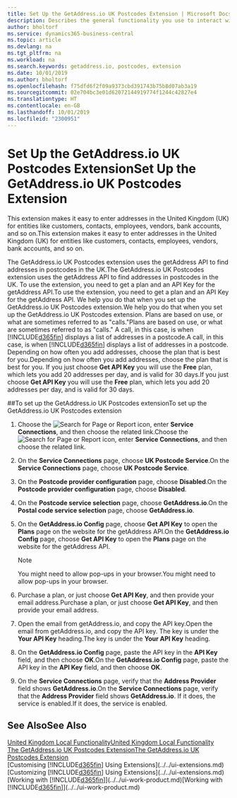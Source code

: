 ```yaml
---
title: Set Up the GetAddress.io UK Postcodes Extension | Microsoft Docs
description: Describes the general functionality you use to interact with data in Business Central, such as entering values, sorting data, and changing views.
author: bholtorf
ms.service: dynamics365-business-central
ms.topic: article
ms.devlang: na
ms.tgt_pltfrm: na
ms.workload: na
ms.search.keywords: getaddress.io, postcodes, extension
ms.date: 10/01/2019
ms.author: bholtorf
ms.openlocfilehash: f75dfd6f2f09a9373cbd391743b75b8d07ab3a19
ms.sourcegitcommit: 02e704bc3e01d62072144919774f1244c42827e4
ms.translationtype: HT
ms.contentlocale: en-GB
ms.lasthandoff: 10/01/2019
ms.locfileid: "2300951"
---
```

# <a name="set-up-the-getaddressio-uk-postcodes-extension"></a><span data-ttu-id="27103-103">Set Up the GetAddress.io UK Postcodes Extension</span><span class="sxs-lookup"><span data-stu-id="27103-103">Set Up the GetAddress.io UK Postcodes Extension</span></span>
<span data-ttu-id="27103-104">This extension makes it easy to enter addresses in the United Kingdom (UK) for entities like customers, contacts, employees, vendors, bank accounts, and so on.</span><span class="sxs-lookup"><span data-stu-id="27103-104">This extension makes it easy to enter addresses in the United Kingdom (UK) for entities like customers, contacts, employees, vendors, bank accounts, and so on.</span></span>

<span data-ttu-id="27103-105">The GetAddress.io UK Postcodes extension uses the getAddress API to find addresses in postcodes in the UK.</span><span class="sxs-lookup"><span data-stu-id="27103-105">The GetAddress.io UK Postcodes extension uses the getAddress API to find addresses in postcodes in the UK.</span></span> <span data-ttu-id="27103-106">To use the extension, you need to get a plan and an API Key for the getAddress API.</span><span class="sxs-lookup"><span data-stu-id="27103-106">To use the extension, you need to get a plan and an API Key for the getAddress API.</span></span> <span data-ttu-id="27103-107">We help you do that when you set up the GetAddress.io UK Postcodes extension.</span><span class="sxs-lookup"><span data-stu-id="27103-107">We help you do that when you set up the GetAddress.io UK Postcodes extension.</span></span> <span data-ttu-id="27103-108">Plans are based on use, or what are sometimes referred to as "calls."</span><span class="sxs-lookup"><span data-stu-id="27103-108">Plans are based on use, or what are sometimes referred to as "calls."</span></span> <span data-ttu-id="27103-109">A call, in this case, is when [!INCLUDE[d365fin](../../includes/d365fin_md.md)] displays a list of addresses in a postcode.</span><span class="sxs-lookup"><span data-stu-id="27103-109">A call, in this case, is when [!INCLUDE[d365fin](../../includes/d365fin_md.md)] displays a list of addresses in a postcode.</span></span> <span data-ttu-id="27103-110">Depending on how often you add addresses, choose the plan that is best for you.</span><span class="sxs-lookup"><span data-stu-id="27103-110">Depending on how often you add addresses, choose the plan that is best for you.</span></span> <span data-ttu-id="27103-111">If you just choose **Get API Key** you will use the **Free** plan, which lets you add 20 addresses per day, and is valid for 30 days.</span><span class="sxs-lookup"><span data-stu-id="27103-111">If you just choose **Get API Key** you will use the **Free** plan, which lets you add 20 addresses per day, and is valid for 30 days.</span></span>

##<a name="to-set-up-the-getaddressio-uk-postcodes-extension"></a><span data-ttu-id="27103-112">To set up the GetAddress.io UK Postcodes extension</span><span class="sxs-lookup"><span data-stu-id="27103-112">To set up the GetAddress.io UK Postcodes extension</span></span>
1. <span data-ttu-id="27103-113">Choose the ![Search for Page or Report](../../media/ui-search/search_small.png "Search for Page or Report icon") icon, enter **Service Connections**, and then choose the related link.</span><span class="sxs-lookup"><span data-stu-id="27103-113">Choose the ![Search for Page or Report](../../media/ui-search/search_small.png "Search for Page or Report icon") icon, enter **Service Connections**, and then choose the related link.</span></span>  
2. <span data-ttu-id="27103-114">On the **Service Connections** page, choose **UK Postcode Service**.</span><span class="sxs-lookup"><span data-stu-id="27103-114">On the **Service Connections** page, choose **UK Postcode Service**.</span></span>
3. <span data-ttu-id="27103-115">On the **Postcode provider configuration** page, choose **Disabled**.</span><span class="sxs-lookup"><span data-stu-id="27103-115">On the **Postcode provider configuration** page, choose **Disabled**.</span></span>
4. <span data-ttu-id="27103-116">On the **Postcode service selection** page, choose **GetAddress.io**.</span><span class="sxs-lookup"><span data-stu-id="27103-116">On the **Postal code service selection** page, choose **GetAddress.io**.</span></span>
5. <span data-ttu-id="27103-117">On the **GetAddress.io Config** page, choose **Get API Key** to open the **Plans** page on the website for the getAddress API.</span><span class="sxs-lookup"><span data-stu-id="27103-117">On the **GetAddress.io Config** page, choose **Get API Key** to open the **Plans** page on the website for the getAddress API.</span></span>  

    > [!NOTE]  
    >   <span data-ttu-id="27103-118">You might need to allow pop-ups in your browser.</span><span class="sxs-lookup"><span data-stu-id="27103-118">You might need to allow pop-ups in your browser.</span></span>

6. <span data-ttu-id="27103-119">Purchase a plan, or just choose **Get API Key**, and then provide your email address.</span><span class="sxs-lookup"><span data-stu-id="27103-119">Purchase a plan, or just choose **Get API Key**, and then provide your email address.</span></span>
7. <span data-ttu-id="27103-120">Open the email from getAddress.io, and copy the API key.</span><span class="sxs-lookup"><span data-stu-id="27103-120">Open the email from getAddress.io, and copy the API key.</span></span> <span data-ttu-id="27103-121">The key is under the **Your API Key** heading.</span><span class="sxs-lookup"><span data-stu-id="27103-121">The key is under the **Your API Key** heading.</span></span>
8. <span data-ttu-id="27103-122">On the **GetAddress.io Config** page, paste the API key in the **API Key** field, and then choose **OK**.</span><span class="sxs-lookup"><span data-stu-id="27103-122">On the **GetAddress.io Config** page, paste the API key in the **API Key** field, and then choose **OK**.</span></span>
9. <span data-ttu-id="27103-123">On the **Service Connections** page, verify that the **Address Provider** field shows **GetAddress.io**.</span><span class="sxs-lookup"><span data-stu-id="27103-123">On the **Service Connections** page, verify that the **Address Provider** field shows **GetAddress.io**.</span></span> <span data-ttu-id="27103-124">If it does, the service is enabled.</span><span class="sxs-lookup"><span data-stu-id="27103-124">If it does, the service is enabled.</span></span>

## <a name="see-also"></a><span data-ttu-id="27103-125">See Also</span><span class="sxs-lookup"><span data-stu-id="27103-125">See Also</span></span>
[<span data-ttu-id="27103-126">United Kingdom Local Functionality</span><span class="sxs-lookup"><span data-stu-id="27103-126">United Kingdom Local Functionality</span></span>](united-kingdom-local-functionality.md)  
[<span data-ttu-id="27103-127">The GetAddress.io UK Postcodes Extension</span><span class="sxs-lookup"><span data-stu-id="27103-127">The GetAddress.io UK Postcodes Extension</span></span>](../../ui-extensions-getaddressio.md)  
<span data-ttu-id="27103-128">[Customising [!INCLUDE[d365fin](../../includes/d365fin_md.md)] Using Extensions](../../ui-extensions.md)</span><span class="sxs-lookup"><span data-stu-id="27103-128">[Customizing [!INCLUDE[d365fin](../../includes/d365fin_md.md)] Using Extensions](../../ui-extensions.md)</span></span>  
<span data-ttu-id="27103-129">[Working with [!INCLUDE[d365fin](../../includes/d365fin_md.md)]](../../ui-work-product.md)</span><span class="sxs-lookup"><span data-stu-id="27103-129">[Working with [!INCLUDE[d365fin](../../includes/d365fin_md.md)]](../../ui-work-product.md)</span></span>  
